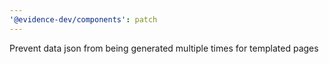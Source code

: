```yaml
---
'@evidence-dev/components': patch
---
```


Prevent data json from being generated multiple times for templated pages
